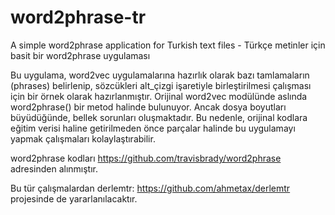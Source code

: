 # word2phrase-tr
A simple word2phrase application for Turkish text files - Türkçe metinler için basit bir word2phrase uygulaması

Bu uygulama, word2vec uygulamalarına hazırlık olarak bazı tamlamaların (phrases) belirlenip, sözcükleri alt_çizgi işaretiyle birleştirilmesi çalışması için bir örnek olarak hazırlanmıştır.
Orijinal word2vec modülünde aslında word2phrase() bir metod halinde bulunuyor. Ancak dosya boyutları büyüdüğünde, bellek sorunları oluşmaktadır. Bu nedenle, orijinal kodlara eğitim verisi haline getirilmeden önce parçalar halinde bu uygulamayı yapmak çalışmaları kolaylaştırabilir.

word2phrase kodları https://github.com/travisbrady/word2phrase adresinden alınmıştır.

Bu tür çalışmalardan derlemtr: https://github.com/ahmetax/derlemtr projesinde de yararlanılacaktır.
